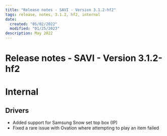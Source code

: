 ```yaml
---
title: "Release notes - SAVI - Version 3.1.2-hf2"
tags: release, notes, 3.1.2, hf2, internal
date:
  created: "05/02/2022"
  modified: "01/25/2023"
description: May 2022
---
```


# Release notes - SAVI - Version 3.1.2-hf2

# Internal
## Drivers
* Added support for Samsung Snow set top box (IP)
* Fixed a rare issue with Ovation where attempting to play an item failed

